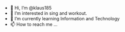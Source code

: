 - 👋 Hi, I’m @klaus185
- 👀 I’m interested in sing and workout.
- 🌱 I’m currently learning Information and Technology
- 📫 How to reach me ...

<!---
klaus185/klaus185 is a ✨ special ✨ repository because its `README.md` (this file) appears on your GitHub profile.
You can click the Preview link to take a look at your changes.
--->
